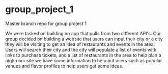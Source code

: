# group_project_1
Master branch repo for group project 1

We were tasked on building an app that pulls from two different API's. Our group decided on building a website that users can input their
city or a city they will be visiting to get an idea of restaurants and events in the area. Users will search their city and the city will
populate a list of events with links to purchase tickets, and a list of restaurants in the area to help plan a nighn our site we
have some information to help out users such as popular venues and flavor profiles to help users get some ideas.

